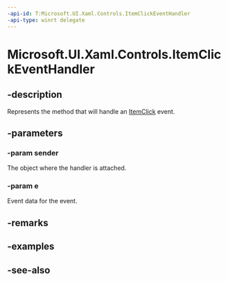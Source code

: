 ```yaml
---
-api-id: T:Microsoft.UI.Xaml.Controls.ItemClickEventHandler
-api-type: winrt delegate
---
```

<!-- Delegate syntax.
public delegate void ItemClickEventHandler(System.Object sender, Windows.UI.Xaml.Controls.ItemClickEventArgs e)
-->
# Microsoft.UI.Xaml.Controls.ItemClickEventHandler

## -description
Represents the method that will handle an [ItemClick](listviewbase_itemclick.md) event.

## -parameters
### -param sender
The object where the handler is attached.

### -param e
Event data for the event.


## -remarks

## -examples

## -see-also
